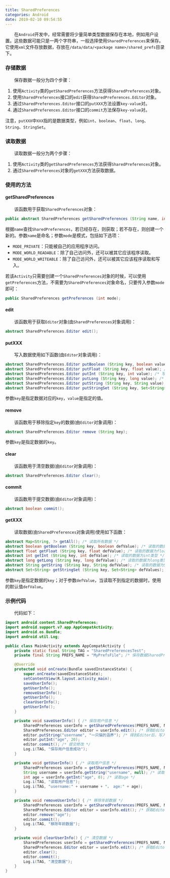 ```yaml
---
title: SharedPreferences
categories: Android
date: 2019-02-10 09:54:55
---
```

&emsp;&emsp;在`Android`开发中，经常需要将少量简单类型数据保存在本地，例如用户设置。这些数据可能只是一两个字符串，一般选择使用`SharedPreferences`来保存。它使用`xml`文件存放数据，存放在`/data/data/<package name>/shared_prefs`目录下。<!--more-->

### 存储数据

&emsp;&emsp;保存数据一般分为四个步骤：

1. 使用`Activity`类的`getSharedPreferences`方法获得`SharedPreferences`对象。
2. 使用`SharedPreferences`接口的`edit`获得`SharedPreferences.Editor`对象。
3. 通过`SharedPreferences.Editor`接口的`putXXX`方法设置`key-value`对。
4. 通过`SharedPreferences.Editor`接口的`commit`方法保存`key-value`对。

注意，`putXXX`中`XXX`指的是数据类型，例如`int`、`boolean`、`float`、`long`、`String`、`StringSet`。

### 读取数据

&emsp;&emsp;读取数据一般分为两个步骤：

1. 使用`Activity`类的`getSharedPreferences`方法获得`SharedPreferences`对象。
2. 通过`SharedPreferences`对象的`getXXX`方法获取数据。

### 使用的方法

#### getSharedPreferences

&emsp;&emsp;该函数用于获取`SharedPreferences`对象：

``` java
public abstract SharedPreferences getSharedPreferences (String name, int mode);
```

根据`name`查找`SharedPreferences`，若已经存在，则获取；若不存在，则创建一个新的。参数`name`是命名；参数`mode`是模式，包括如下选项：

- `MODE_PRIVATE`：只能被自己的应用程序访问。
- `MODE_WORLD_READABLE`：除了自己访问外，还可以被其它应该程序读取。
- `MODE_WORLD_WRITEABLE`：除了自己访问外，还可以被其它应该程序读取和写入。

若该`Activity`只需要创建一个`SharedPreferences`对象的时候，可以使用`getPreferences`方法，不需要为`SharedPreferences`对象命名，只要传入参数`mode`即可：

``` java
public SharedPreferences getPreferences (int mode);
```

#### edit

&emsp;&emsp;该函数用于获取`Editor`对象(由`SharedPreferences`对象调用)：

``` java
abstract SharedPreferences.Editor edit();
```

#### putXXX

&emsp;&emsp;写入数据使用如下函数(由`Editor`对象调用)：

``` java
abstract SharedPreferences.Editor putBoolean (String key, boolean value); /* 写入boolean类型数据 */
abstract SharedPreferences.Editor putFloat (String key, float value); /* 写入float类型数据 */
abstract SharedPreferences.Editor putInt (String key, int value); /* 写入int类型数据 */
abstract SharedPreferences.Editor putLong (String key, long value); /* 写入long类型数据 */
abstract SharedPreferences.Editor putString (String key, String value); /* 写入String类型数据 */
abstract SharedPreferences.Editor putStringSet (String key, Set<String> values); /* 写入Set<String>类型数据 */
```

参数`key`是指定数据对应的`key`，`value`是指定的值。

#### remove

&emsp;&emsp;该函数用于移除指定`key`的数据(由`Editor`对象调用)：

``` java
abstract SharedPreferences.Editor remove (String key);
```

参数`key`是指定数据的`key`。

#### clear

&emsp;&emsp;该函数用于清空数据(由`Editor`对象调用)：

``` java
abstract SharedPreferences.Editor clear();
```

#### commit

&emsp;&emsp;该函数用于提交数据(由`Editor`对象调用)：

``` java
abstract boolean commit();
```

#### getXXX

&emsp;&emsp;读取数据(由`SharedPreferences`对象调用)使用如下函数：

``` java
abstract Map<String, ?> getAll(); /* 读取所有数据 */
abstract boolean getBoolean (String key, boolean defValue); /* 读取的数据为boolean类型 */
abstract float getFloat (String key, float defValue); /* 读取的数据为float类型 */
abstract int getInt (String key, int defValue); /* 读取的数据为int类型 */
abstract long getLong (String key, long defValue); /* 读取的数据为long类型 */
abstract String getString (String key, String defValue); /* 读取的数据为String类型 */
abstract Set<String> getStringSet (String key, Set<String> defValues); /* 读取的数据为Set<String>类型 */
```

参数`key`是指定数据的`key`；对于参数`defValue`，当读取不到指定的数据时，使用的默认值`defValue`。

### 示例代码

&emsp;&emsp;代码如下：

``` java
import android.content.SharedPreferences;
import android.support.v7.app.AppCompatActivity;
import android.os.Bundle;
import android.util.Log;

public class MainActivity extends AppCompatActivity {
    private static final String TAG = "SharedPreferencesTest";
    private final String PREFS_NAME = "MyPrefsFile"; /* 保存数据SharedPreferences文件的名字 */

    @Override
    protected void onCreate(Bundle savedInstanceState) {
        super.onCreate(savedInstanceState);
        setContentView(R.layout.activity_main);
        saveUserInfo();
        getUserInfo();
        removeUserInfo();
        getUserInfo();
        clearUserInfo();
        getUserInfo();
    }

    private void saveUserInfo() { /* 保存用户信息 */
        SharedPreferences userInfo = getSharedPreferences(PREFS_NAME, MODE_PRIVATE);
        SharedPreferences.Editor editor = userInfo.edit(); /* 获取Editor */
        editor.putString("username", "一只猫的涵养"); /* 得到Editor后，写入需要保存的数据 */
        editor.putInt("age", 20);
        editor.commit(); /* 提交修改 */
        Log.i(TAG, "保存用户信息成功");
    }

    private void getUserInfo() { /* 读取用户信息 */
        SharedPreferences userInfo = getSharedPreferences(PREFS_NAME, MODE_PRIVATE);
        String username = userInfo.getString("username", null); /* 读取username */
        int age = userInfo.getInt("age", 0); /* 读取age */
        Log.i(TAG, "读取用户信息");
        Log.i(TAG, "username:" + username + "， age:" + age);
    }

    private void removeUserInfo() { /* 移除年龄数据 */
        SharedPreferences userInfo = getSharedPreferences(PREFS_NAME, MODE_PRIVATE);
        SharedPreferences.Editor editor = userInfo.edit(); /* 获取Editor */
        editor.remove("age");
        editor.commit();
        Log.i(TAG, "移除年龄数据");
    }

    private void clearUserInfo() { /* 清空数据 */
        SharedPreferences userInfo = getSharedPreferences(PREFS_NAME, MODE_PRIVATE);
        SharedPreferences.Editor editor = userInfo.edit(); /* 获取Editor */
        editor.clear();
        editor.commit();
        Log.i(TAG, "清空数据");
    }
}
```
